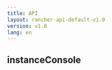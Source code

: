 ```yaml
---
title: API
layout: rancher-api-default-v1.0
version: v1.0
lang: en
---
```


## instanceConsole





